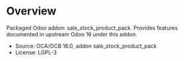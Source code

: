 # Overview

Packaged Odoo addon: sale_stock_product_pack. Provides features documented in upstream Odoo 16 under this addon.

- Source: OCA/OCB 16.0, addon sale_stock_product_pack
- License: LGPL-3
